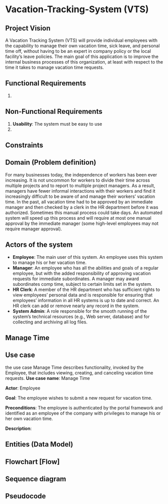 # Vacation-Tracking-System (VTS)

## Project Vision
A Vacation Tracking System (VTS) will provide individual employees with the capability to manage their own vacation time, sick leave, and personal time off, without having to be an expert in company policy or the local facility’s leave policies.
The main goal of this application is to improve the internal business processes of this organization, at least with respect to the time it takes to manage vacation time requests.
## Functional Requirements
1. 

## Non-Functional Requirements
1. **Usability**: The system must be easy to use
2. 

## Constraints

## Domain (Problem definition)
For many businesses today, the independence of workers has been ever increasing. 
It is not uncommon for workers to divide their time across multiple projects and to report to multiple project managers. 
As a result, managers have fewer informal interactions with their workers and find it
increasingly difficult to be aware of and manage their workers’ vacation time.
In the past, all vacation time had to be approved by an immediate manager and then checked by a clerk in the HR department before it was authorized. Sometimes this manual process could take days. An automated system will speed up this process and will require at most one manual approval by the immediate manager (some high-level employees may not require manager approval).

## Actors of the system
- **Employee**: The main user of this system. An employee uses this system to manage his or her vacation time.
- **Manager**: An employee who has all the abilities and goals of a regular employee, but with the added responsibility of approving vacation requests for immediate subordinates. A manager may award subordinates comp time, subject to certain limits set in the system.
- **HR Clerk**: A member of the HR department who has sufficient rights to view employees’ personal data and is responsible for ensuring that employees’ information in all HR systems is up to date and correct. An HR clerk can add or remove nearly any record in the system.
- **System Admin**: A role responsible for the smooth running of the system’s technical resources (e.g., Web server, database) and for collecting and archiving all log files.

## Manage Time

## Use case
the use case Manage Time describes functionality, invoked by the Employee, that includes viewing, creating, and canceling vacation time requests.
**Use case name**: Manage Time

**Actor**: Employee

**Goal**: The employee wishes to submit a new request for vacation time.

**Preconditions**: The employee is authenticated by the portal framework and
identified as an employee of the company with privileges to manage his or her
own vacation time.

**Description**: 

## Entities (Data Model)

## Flowchart [Flow]

## Sequence diagram

## Pseudocode
